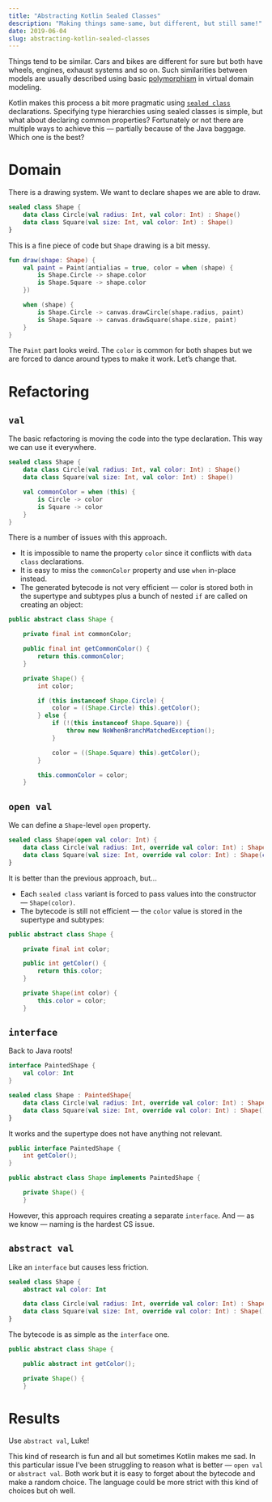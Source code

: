 ```yaml
---
title: "Abstracting Kotlin Sealed Classes"
description: "Making things same-same, but different, but still same!"
date: 2019-06-04
slug: abstracting-kotlin-sealed-classes
---
```


Things tend to be similar. Cars and bikes are different
for sure but both have wheels, engines, exhaust systems and so on.
Such similarities between models are usually described using basic
[polymorphism](https://en.wikipedia.org/wiki/Polymorphism_(computer_science))
in virtual domain modeling.

Kotlin makes this process a bit more pragmatic using
[`sealed class`](https://kotlinlang.org/docs/reference/sealed-classes.html)
declarations. Specifying type hierarchies using sealed classes is simple,
but what about declaring common properties?
Fortunately or not there are multiple ways to achieve this — partially because
of the Java baggage. Which one is the best?

# Domain

There is a drawing system. We want to declare shapes we are able to draw.

```kotlin
sealed class Shape {
    data class Circle(val radius: Int, val color: Int) : Shape()
    data class Square(val size: Int, val color: Int) : Shape()
}
```

This is a fine piece of code but `Shape` drawing is a bit messy.

```kotlin
fun draw(shape: Shape) {
    val paint = Paint(antialias = true, color = when (shape) {
        is Shape.Circle -> shape.color
        is Shape.Square -> shape.color
    })

    when (shape) {
        is Shape.Circle -> canvas.drawCircle(shape.radius, paint)
        is Shape.Square -> canvas.drawSquare(shape.size, paint)
    }
}
```

The `Paint` part looks weird. The `color` is common for both shapes
but we are forced to dance around types to make it work. Let’s change that.

# Refactoring

## `val`

The basic refactoring is moving the code into the type declaration.
This way we can use it everywhere.

```kotlin
sealed class Shape {
    data class Circle(val radius: Int, val color: Int) : Shape()
    data class Square(val size: Int, val color: Int) : Shape()

    val commonColor = when (this) {
        is Circle -> color
        is Square -> color
    }
}
```

There is a number of issues with this approach.

* It is impossible to name the property `color` since it conflicts
  with `data class` declarations.
* It is easy to miss the `commonColor` property and use `when` in-place instead.
* The generated bytecode is not very efficient —
  color is stored both in the supertype and subtypes plus
  a bunch of nested `if` are called on creating an object:

```java
public abstract class Shape {

    private final int commonColor;

    public final int getCommonColor() {
        return this.commonColor;
    }

    private Shape() {
        int color;

        if (this instanceof Shape.Circle) {
            color = ((Shape.Circle) this).getColor();
        } else {
            if (!(this instanceof Shape.Square)) {
                throw new NoWhenBranchMatchedException();
            }

            color = ((Shape.Square) this).getColor();
        }

        this.commonColor = color;
    }
```

## `open val`

We can define a `Shape`-level `open` property.

```kotlin
sealed class Shape(open val color: Int) {
    data class Circle(val radius: Int, override val color: Int) : Shape(color)
    data class Square(val size: Int, override val color: Int) : Shape(color)
}
```

It is better than the previous approach, but...

* Each `sealed class` variant is forced to pass values into the constructor — `Shape(color)`.
* The bytecode is still not efficient — the `color` value is stored
  in the supertype and subtypes:

```java
public abstract class Shape {

    private final int color;

    public int getColor() {
        return this.color;
    }

    private Shape(int color) {
        this.color = color;
    }
```

## `interface`

Back to Java roots!

```kotlin
interface PaintedShape {
    val color: Int
}

sealed class Shape : PaintedShape{
    data class Circle(val radius: Int, override val color: Int) : Shape()
    data class Square(val size: Int, override val color: Int) : Shape()
}
```

It works and the supertype does not have anything not relevant.

```java
public interface PaintedShape {
    int getColor();
}

public abstract class Shape implements PaintedShape {

    private Shape() {
    }
```

However, this approach requires creating a separate `interface`.
And — as we know — naming is the hardest CS issue.

## `abstract val`

Like an `interface` but causes less friction.

```kotlin
sealed class Shape {
    abstract val color: Int

    data class Circle(val radius: Int, override val color: Int) : Shape()
    data class Square(val size: Int, override val color: Int) : Shape()
}
```

The bytecode is as simple as the `interface` one.

```java
public abstract class Shape {

    public abstract int getColor();

    private Shape() {
    }
```

# Results

Use `abstract val`, Luke!

This kind of research is fun and all but sometimes Kotlin makes me sad.
In this particular issue I’ve been struggling to reason what is better —
`open val` or `abstract val`. Both work but it is easy to forget
about the bytecode and make a random choice. The language could be more
strict with this kind of choices but oh well.
